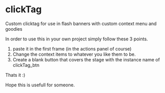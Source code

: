 clickTag
========

Custom clicktag for use in flash banners with custom context menu and goodies

In order to use this in your own project simply follow these 3 points.

  1. paste it in the first frame (in the actions panel of course)
  2. Change the context items to whatever you like them to be.
  3. Create a blank button that covers the stage with the instance name of clickTag_btn
  
Thats it :)

Hope this is usefull for someone.
